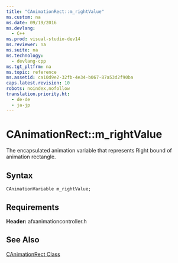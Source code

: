 ```yaml
---
title: "CAnimationRect::m_rightValue"
ms.custom: na
ms.date: 09/19/2016
ms.devlang: 
  - C++
ms.prod: visual-studio-dev14
ms.reviewer: na
ms.suite: na
ms.technology: 
  - devlang-cpp
ms.tgt_pltfrm: na
ms.topic: reference
ms.assetid: ca10d9e2-32fb-4e34-b067-87a53d2f90ba
caps.latest.revision: 10
robots: noindex,nofollow
translation.priority.ht: 
  - de-de
  - ja-jp
---
```

# CAnimationRect::m_rightValue
The encapsulated animation variable that represents Right bound of animation rectangle.  
  
## Syntax  
  
```  
CAnimationVariable m_rightValue;  
```  
  
## Requirements  
 **Header:** afxanimationcontroller.h  
  
## See Also  
 [CAnimationRect Class](../vs140/CAnimationRect-Class.md)